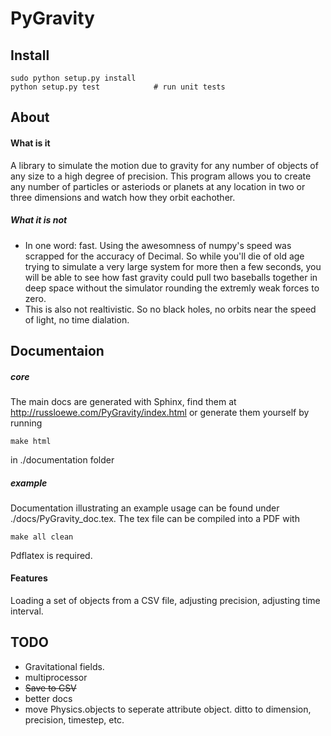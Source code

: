 # PyGravity
## Install


    sudo python setup.py install
    python setup.py test            # run unit tests

## About
#### What is it
A library to simulate the motion due to gravity for any number of objects of any size to a high degree of precision. This program allows you to create any number of particles or asteriods or planets at any location in two or three dimensions and watch how they orbit eachother. 
##### What it is not

-  In one word: fast. Using the awesomness of numpy's speed was scrapped for the accuracy of Decimal. So while you'll die of old age trying to simulate a very large system for more then a few seconds, you will be able to see how fast gravity could pull two baseballs together in deep space without the simulator rounding the extremly weak forces to zero.
-  This is also not realtivistic. So no black holes, no orbits near the speed of light, no time dialation. 

## Documentaion
##### core 
The main docs are generated with Sphinx, find them at http://russloewe.com/PyGravity/index.html or generate
them yourself by running 
    
    make html
    
in ./documentation folder

##### example
Documentation illustrating an example usage can be found under ./docs/PyGravity_doc.tex. The 
tex file can be compiled into a PDF with 

    make all clean

Pdflatex is required.

#### Features
Loading a set of objects from a CSV file, adjusting precision, adjusting time interval.

## TODO
- Gravitational fields. 
- multiprocessor
- ~~Save to CSV~~
- better docs
- move Physics.objects to seperate attribute object. ditto to dimension, precision, timestep, etc.


